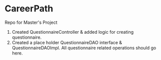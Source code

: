 # CareerPath
Repo for Master's Project

1. Created QuestionnaireController & added logic for creating questionnaire.
2. Created a place holder QuestionnaireDAO interface & QuestionnaireDAOImpl. All questionnaire related operations should go here.
